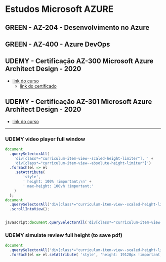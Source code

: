 # Estudos Microsoft AZURE

## GREEN - AZ-204 - Desenvolvimento no Azure

## GREEN - AZ-400 - Azure DevOps

## UDEMY - Certificação AZ-300 Microsoft Azure Architect Design - 2020

- [link do curso](https://www.udemy.com/course/certificacao-microsoft-azure-architect-technologies-az-300/)
    - [link do certificado](https://www.udemy.com/certificate/UC-7b0cff55-27ce-4365-99bf-c60b8c8ef826/)

## UDEMY - Certificação AZ-301 Microsoft Azure Architect Design - 2020

- [link do curso](https://www.udemy.com/course/certificacao-microsoft-azure-architect-design-az-301/)

---

### UDEMY video player full window
````javascript
document
  .querySelectorAll(
    'div[class*="curriculum-item-view--scaled-height-limiter"], ' +
    'div[class*="curriculum-item-view--absolute-height-limiter"]')
  .forEach(el => el
    .setAttribute(
        'style',
        ' height: 100% !important;\n' +
        ' max-height: 100vh !important;'
    )
  );
document
  .querySelectorAll('div[class*="curriculum-item-view--scaled-height-limiter"]')[0]
  .scrollIntoView();


javascript:document.querySelectorAll('div[class*="curriculum-item-view--scaled-height-limiter"], div[class*="curriculum-item-view--absolute-height-limiter"]').forEach(el => el.setAttribute('style', ' height: 100% !important; max-height: 100vh !important;'));document.querySelectorAll('div[class*="curriculum-item-view--scaled-height-limiter"]')[0].scrollIntoView();
````

### UDEMY simulate review full height (to save pdf)
````javascript
document
  .querySelectorAll('div[class*="curriculum-item-view--scaled-height-limiter--"')
  .forEach(el => el.setAttribute( 'style', 'height: 19120px !important; max-height: 19120px !important;' ) );
````